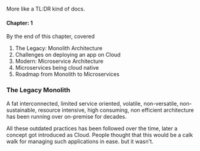 More like a TL:DR kind of docs.
#### Chapter: 1
By the end of this chapter, covered
1) The  Legacy: Monolith Architecture
2) Challenges on deploying an app on Cloud 
3) Modern: Microservice Architecture
4) Microservices being cloud native
5) Roadmap from Monolith to Microservices

### The Legacy Monolith
A fat interconnected, limited service oriented, volatile, non-versatile, non-sustainable, resource intensive, high consuming, non efficient architecture has been running over on-premise for decades.

All these outdated practices has been followed over the time, later a concept got introduced as Cloud. People thought that this would be a calk walk for managing such applications in ease. but it wasn't. 